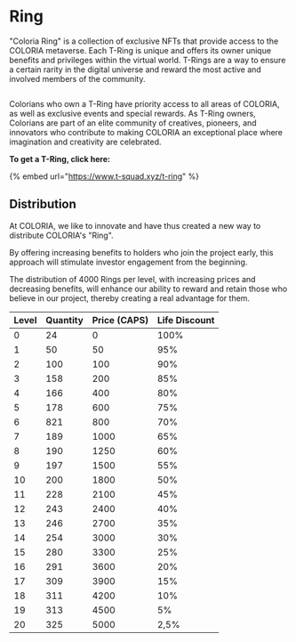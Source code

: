 # Ring

"Coloria Ring" is a collection of exclusive NFTs that provide access to the COLORIA metaverse. Each T-Ring is unique and offers its owner unique benefits and privileges within the virtual world. T-Rings are a way to ensure a certain rarity in the digital universe and reward the most active and involved members of the community.

<figure><img src="../../fr/.gitbook/assets/preview-t-ring.png" alt=""><figcaption></figcaption></figure>

Colorians who own a T-Ring have priority access to all areas of COLORIA, as well as exclusive events and special rewards. As T-Ring owners, Colorians are part of an elite community of creatives, pioneers, and innovators who contribute to making COLORIA an exceptional place where imagination and creativity are celebrated.

**To get a T-Ring, click here:**

{% embed url="https://www.t-squad.xyz/t-ring" %}

## Distribution

At COLORIA, we like to innovate and have thus created a new way to distribute COLORIA's "Ring".&#x20;

By offering increasing benefits to holders who join the project early, this approach will stimulate investor engagement from the beginning.

The distribution of 4000 Rings per level, with increasing prices and decreasing benefits, will enhance our ability to reward and retain those who believe in our project, thereby creating a real advantage for them.

| Level | Quantity | Price (CAPS) | Life Discount |
| ----- | -------- | ------------ | ------------- |
| 0     | 24       | 0            | 100%          |
| 1     | 50       | 50           | 95%           |
| 2     | 100      | 100          | 90%           |
| 3     | 158      | 200          | 85%           |
| 4     | 166      | 400          | 80%           |
| 5     | 178      | 600          | 75%           |
| 6     | 821      | 800          | 70%           |
| 7     | 189      | 1000         | 65%           |
| 8     | 190      | 1250         | 60%           |
| 9     | 197      | 1500         | 55%           |
| 10    | 200      | 1800         | 50%           |
| 11    | 228      | 2100         | 45%           |
| 12    | 243      | 2400         | 40%           |
| 13    | 246      | 2700         | 35%           |
| 14    | 254      | 3000         | 30%           |
| 15    | 280      | 3300         | 25%           |
| 16    | 291      | 3600         | 20%           |
| 17    | 309      | 3900         | 15%           |
| 18    | 311      | 4200         | 10%           |
| 19    | 313      | 4500         | 5%            |
| 20    | 325      | 5000         | 2,5%          |
